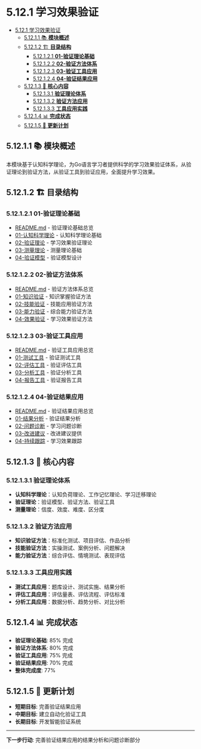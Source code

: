 # 5.12.1 学习效果验证

<!-- TOC START -->
- [5.12.1 学习效果验证](#5121-学习效果验证)
  - [5.12.1.1 📚 **模块概述**](#51211--模块概述)
  - [5.12.1.2 🏗️ **目录结构**](#51212-️-目录结构)
    - [5.12.1.2.1 **01-验证理论基础**](#512121-01-验证理论基础)
    - [5.12.1.2.2 **02-验证方法体系**](#512122-02-验证方法体系)
    - [5.12.1.2.3 **03-验证工具应用**](#512123-03-验证工具应用)
    - [5.12.1.2.4 **04-验证结果应用**](#512124-04-验证结果应用)
  - [5.12.1.3 🎯 **核心内容**](#51213--核心内容)
    - [5.12.1.3.1 **验证理论体系**](#512131-验证理论体系)
    - [5.12.1.3.2 **验证方法应用**](#512132-验证方法应用)
    - [5.12.1.3.3 **工具应用实践**](#512133-工具应用实践)
  - [5.12.1.4 📊 **完成状态**](#51214--完成状态)
  - [5.12.1.5 🔄 **更新计划**](#51215--更新计划)
<!-- TOC END -->

## 5.12.1.1 📚 **模块概述**

本模块基于认知科学理论，为Go语言学习者提供科学的学习效果验证体系，从验证理论到验证方法，从验证工具到验证应用，全面提升学习效果。

## 5.12.1.2 🏗️ **目录结构**

### 5.12.1.2.1 **01-验证理论基础**

- [README.md](01-验证理论基础/README.md) - 验证理论基础总览
- [01-认知科学理论](01-验证理论基础/01-认知科学理论/) - 认知科学理论基础
- [02-验证理论](01-验证理论基础/02-验证理论/) - 学习效果验证理论
- [03-测量理论](01-验证理论基础/03-测量理论/) - 测量理论基础
- [04-验证模型](01-验证理论基础/04-验证模型/) - 验证模型设计

### 5.12.1.2.2 **02-验证方法体系**

- [README.md](02-验证方法体系/README.md) - 验证方法体系总览
- [01-知识验证](02-验证方法体系/01-知识验证/) - 知识掌握验证方法
- [02-技能验证](02-验证方法体系/02-技能验证/) - 技能应用验证方法
- [03-能力验证](02-验证方法体系/03-能力验证/) - 综合能力验证方法
- [04-效果验证](02-验证方法体系/04-效果验证/) - 学习效果验证方法

### 5.12.1.2.3 **03-验证工具应用**

- [README.md](03-验证工具应用/README.md) - 验证工具应用总览
- [01-测试工具](03-验证工具应用/01-测试工具/) - 验证测试工具
- [02-评估工具](03-验证工具应用/02-评估工具/) - 验证评估工具
- [03-分析工具](03-验证工具应用/03-分析工具/) - 验证分析工具
- [04-报告工具](03-验证工具应用/04-报告工具/) - 验证报告工具

### 5.12.1.2.4 **04-验证结果应用**

- [README.md](04-验证结果应用/README.md) - 验证结果应用总览
- [01-结果分析](04-验证结果应用/01-结果分析/) - 验证结果分析
- [02-问题诊断](04-验证结果应用/02-问题诊断/) - 学习问题诊断
- [03-改进建议](04-验证结果应用/03-改进建议/) - 改进建议提供
- [04-持续跟踪](04-验证结果应用/04-持续跟踪/) - 学习效果跟踪

## 5.12.1.3 🎯 **核心内容**

### 5.12.1.3.1 **验证理论体系**

- **认知科学理论**：认知负荷理论、工作记忆理论、学习迁移理论
- **验证理论**：验证模型、验证方法、验证工具
- **测量理论**：信度、效度、难度、区分度

### 5.12.1.3.2 **验证方法应用**

- **知识验证方法**：标准化测试、项目评估、作品分析
- **技能验证方法**：实操测试、案例分析、问题解决
- **能力验证方法**：综合评估、情境测试、表现评估

### 5.12.1.3.3 **工具应用实践**

- **测试工具应用**：题库设计、测试实施、结果分析
- **评估工具应用**：评估量表、评估流程、评估标准
- **分析工具应用**：数据分析、趋势分析、对比分析

## 5.12.1.4 📊 **完成状态**

- **验证理论基础**: 85% 完成
- **验证方法体系**: 80% 完成
- **验证工具应用**: 75% 完成
- **验证结果应用**: 70% 完成
- **整体完成度**: 77%

## 5.12.1.5 🔄 **更新计划**

- **短期目标**: 完善验证结果应用
- **中期目标**: 建立自动化验证工具
- **长期目标**: 开发智能验证系统

---

**下一步行动**: 完善验证结果应用的结果分析和问题诊断部分
